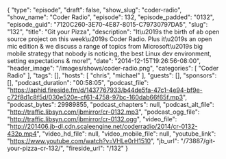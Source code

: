 {
  "type": "episode",
  "draft": false,
  "show_slug": "coder-radio",
  "show_name": "Coder Radio",
  "episode": 132,
  "episode_padded": "0132",
  "episode_guid": "7120C260-3E70-4E87-8015-C79730797DA5",
  "slug": "132",
  "title": "Git your Pizza",
  "description": "It\u2019s the birth of ab open source project on this week\u2019s Coder Radio. Plus it\u2019s an open mic edition & we discuss a range of topics from Microsoft\u2019s big mobile strategy that nobody is noticing, the best Linux dev environment, setting expectations & more!",
  "date": "2014-12-15T19:26:56-08:00",
  "header_image": "/images/shows/coder-radio.png",
  "categories": [
    "Coder Radio"
  ],
  "tags": [],
  "hosts": [
    "chris",
    "michael"
  ],
  "guests": [],
  "sponsors": [],
  "podcast_duration": "00:58:05",
  "podcast_file": "https://aphid.fireside.fm/d/1437767933/b44de5fa-47c1-4e94-bf9e-c72f8d1c8f5d/030e520e-cf61-4758-97bc-160dab66f65f.mp3",
  "podcast_bytes": 29989855,
  "podcast_chapters": null,
  "podcast_alt_file": "http://traffic.libsyn.com/jbmirror/cr-0132.mp3",
  "podcast_ogg_file": "http://traffic.libsyn.com/jbmirror/cr-0132.ogg",
  "video_file": "http://201406.jb-dl.cdn.scaleengine.net/coderradio/2014/cr-0132-432p.mp4",
  "video_hd_file": null,
  "video_mobile_file": null,
  "youtube_link": "https://www.youtube.com/watch?v=VHLe0rH1510",
  "jb_url": "/73887/git-your-pizza-cr-132/",
  "fireside_url": "/132"
}

